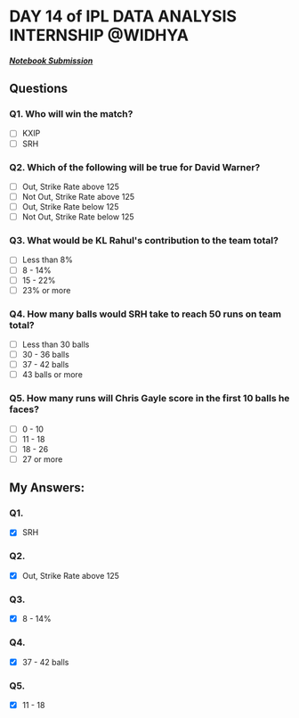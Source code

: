# DAY 14 of IPL DATA ANALYSIS INTERNSHIP @WIDHYA
##### [Notebook Submission](https://github.com/shashwatk1/IPL_Data_Analysis/blob/main/Day_14_24_October/Day_14.ipynb)
## Questions
### Q1. Who will win the match?
- [ ] KXIP
- [ ] SRH

### Q2. Which of the following will be true for David Warner?
- [ ] Out, Strike Rate above 125
- [ ] Not Out, Strike Rate above 125
- [ ] Out, Strike Rate below 125
- [ ] Not Out, Strike Rate below 125

### Q3. What would be KL Rahul's contribution to the team total?
- [ ] Less than 8%
- [ ] 8 - 14%
- [ ] 15 - 22%
- [ ] 23% or more

### Q4. How many balls would SRH take to reach 50 runs on team total?
- [ ] Less than 30 balls
- [ ] 30 - 36 balls
- [ ] 37 - 42 balls
- [ ] 43 balls or more

### Q5. How many runs will Chris Gayle score in the first 10 balls he faces?
- [ ] 0 - 10
- [ ] 11 - 18
- [ ] 18 - 26
- [ ] 27 or more

## My Answers:
### Q1.
- [x] SRH
### Q2.
- [x] Out, Strike Rate above 125
### Q3.
- [x] 8 - 14%
### Q4.
- [x] 37 - 42 balls
### Q5.
- [x] 11 - 18
